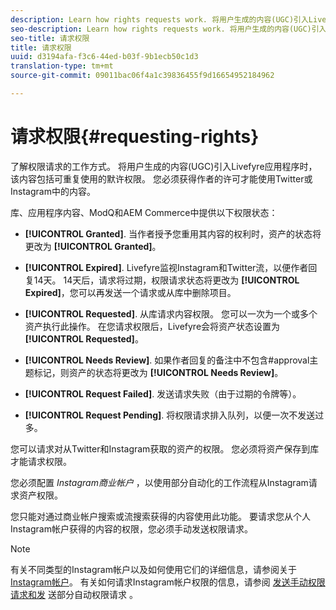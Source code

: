 ```yaml
---
description: Learn how rights requests work. 将用户生成的内容(UGC)引入Livefyre应用程序时，该内容包括可重复使用的默许权限。 您必须获得作者的许可才能使用Twitter或Instagram中的内容。
seo-description: Learn how rights requests work. 将用户生成的内容(UGC)引入Livefyre应用程序时，该内容包括可重复使用的默许权限。 您必须获得作者的许可才能使用Twitter或Instagram中的内容。
seo-title: 请求权限
title: 请求权限
uuid: d3194afa-f3c6-44ed-b03f-9b1ecb50c1d3
translation-type: tm+mt
source-git-commit: 09011bac06f4a1c39836455f9d16654952184962

---
```



# 请求权限{#requesting-rights}

了解权限请求的工作方式。 将用户生成的内容(UGC)引入Livefyre应用程序时，该内容包括可重复使用的默许权限。 您必须获得作者的许可才能使用Twitter或Instagram中的内容。

库、应用程序内容、ModQ和AEM Commerce中提供以下权限状态：

* **[!UICONTROL Granted]**. 当作者授予您重用其内容的权利时，资产的状态将更改为 **[!UICONTROL Granted]**。

* **[!UICONTROL Expired]**. Livefyre监视Instagram和Twitter流，以便作者回复14天。 14天后，请求将过期，权限请求状态将更改为 **[!UICONTROL Expired]**，您可以再发送一个请求或从库中删除项目。
* **[!UICONTROL Requested]**. 从库请求内容权限。 您可以一次为一个或多个资产执行此操作。 在您请求权限后，Livefyre会将资产状态设置为 **[!UICONTROL Requested]**。
* **[!UICONTROL Needs Review]**. 如果作者回复的备注中不包含#approval主题标记，则资产的状态将更改为 **[!UICONTROL Needs Review]**。

* **[!UICONTROL Request Failed]**. 发送请求失败（由于过期的令牌等）。
* **[!UICONTROL Request Pending]**. 将权限请求排入队列，以便一次不发送过多。

您可以请求对从Twitter和Instagram获取的资产的权限。 您必须将资产保存到库才能请求权限。

您必须配置 *Instagram商业帐户* ，以使用部分自动化的工作流程从Instagram请求资产权限。

您只能对通过商业帐户搜索或流搜索获得的内容使用此功能。 要请求您从个人Instagram帐户获得的内容的权限，您必须手动发送权限请求。

>[!NOTE]
>
>有关不同类型的Instagram帐户以及如何使用它们的详细信息，请参阅关于 [Instagram帐户](/help/using/c-users-creating-accounts-with-studio-access/t-configure-social-accout-instagram/c-about-instagram-accounts.md#c_about_instagram_accounts)。 有关如何请求Instagram帐户权限的信息，请参阅 [发送手动权限请求和发](/help/using/c-how-requesting-rights-works/c-send-instagram-manual-rights-request.md#c_send_instagram_manual_rights_request) 送部分自动权限请求 [](/help/using/c-how-requesting-rights-works/c-send-an-instagram-rights-request-from-the-library.md#c_send_an_instagram_rights_request_from_the_library)。

